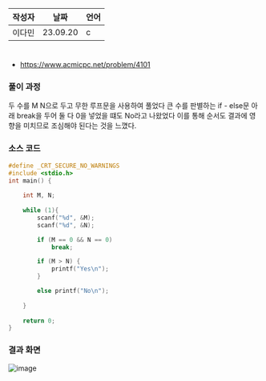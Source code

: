 | 작성자  |   날짜   | 언어    |
| ------- | --------- | ------- |
| 이다민  | 23.09.20  | c  |

# 

 - https://www.acmicpc.net/problem/4101
  

### 풀이 과정  

두 수를 M N으로 두고 무한 루프문을 사용하여 풀었다
큰 수를 판별하는 if - else문 아래 break을 두어 둘 다 0을 넣었을 떄도
No라고 나왔었다 이를 통해 순서도 결과에 영향을 미치므로 조심해야 된다는 것을 느꼈다.

### 소스 코드

```c
#define _CRT_SECURE_NO_WARNINGS
#include <stdio.h>
int main() {
	
	int M, N;
	
	while (1){
		scanf("%d", &M);
		scanf("%d", &N);

		if (M == 0 && N == 0)
			break;

		if (M > N) {
			printf("Yes\n");
		}

		else printf("No\n");
		
	}
	
	return 0;
}
```

### 결과 화면

![image](https://github.com/gnbhub/20232_C_Algorithm/assets/127831078/a2b00a36-d189-4faf-a6e6-4434f9615187)
